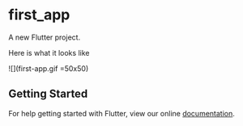 # first_app

A new Flutter project.

Here is what it looks like

![](first-app.gif =50x50)<!-- .element height="50%" width="50%" -->

## Getting Started

For help getting started with Flutter, view our online
[documentation](https://flutter.io/).
